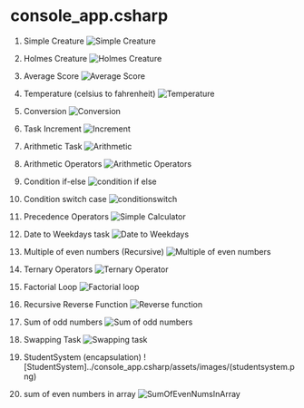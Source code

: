 # console_app.csharp

1. Simple Creature
![Simple Creature](../console_app.csharp/assets/images/simplecreature.png)

2. Holmes Creature
![Holmes Creature](../console_app.csharp/assets/images/holmescreature.png)

3. Average Score 
![Average Score](../console_app.csharp/assets/images/average.png)

4. Temperature (celsius to fahrenheit)
![Temperature](../console_app.csharp/assets/images/temperature.png)

5. Conversion
![Conversion](../console_app.csharp/assets/images/conversion.png)

6. Task Increment
![Increment](../console_app.csharp/assets/images/taskincrement.png)

7. Arithmetic Task
![Arithmetic](../console_app.csharp/assets/images/arithmetictask.png)

8. Arithmetic Operators
![Arithmetic Operators](../console_app.csharp/assets/images/arithmeticoperators.png)

9. Condition if-else
![condition if else](../console_app.csharp/assets/images/conditionifelse.png)

10. Condition switch case
![conditionswitch](../console_app.csharp/assets/images/conditionswitch.png)

11. Precedence Operators 
![Simple Calculator](../console_app.csharp/assets/images/precedenceoperators.png)

12. Date to Weekdays task
![Date to Weekdays](../console_app.csharp/assets/images/datetoweekdays.png)

13. Multiple of even numbers (Recursive)
![Multiple of even numbers](../console_app.csharp/assets/images/multiplyeven.png)

14. Ternary Operators
![Ternary Operator](../console_app.csharp/assets/images/ternaryoperator.png)

15. Factorial Loop
![Factorial loop](../console_app.csharp/assets/images/factorialloop.png)

16. Recursive Reverse Function
![Reverse function](../console_app.csharp/assets/images/reversefunction.png)

17. Sum of odd numbers
![Sum of odd numbers](../console_app.csharp/assets/images/sumofodds.png)

18. Swapping Task
![Swapping task](../console_app.csharp/assets/images/swaptask.png)

19. StudentSystem (encapsulation) 
![StudentSystem]../console_app.csharp/assets/images/(studentsystem.png)

1.  sum of even numbers in array
    ![SumOfEvenNumsInArray](../console_app.csharp/assets/images/sumofevensinarr.png) 
